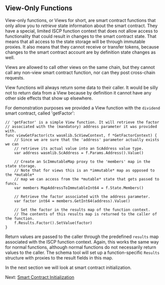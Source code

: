 ## View-Only Functions

View-only functions, or Views for short, are smart contract functions that only allow you
to *retrieve* state information about the smart contract. They have a special, limited
ISCP function context that does not allow access to functionality that could result in
changes to the smart contract state. That means that all access to the state storage will
be through immutable proxies. It also means that they cannot receive or transfer tokens,
because changes to the smart contract account are by definition state changes as well.

Views are allowed to call other views on the same chain, but they cannot call any non-view
smart contract function, nor can they post cross-chain requests.

View functions will always return some data to their caller. It would be silly not to
return data from a View because by definition it cannot have any other side effects that
show up elsewhere.

For demonstration purposes we provided a View function with the `dividend` smart contract,
called 'getFactor':

```golang
// 'getFactor' is a simple View function. It will retrieve the factor
// associated with the (mandatory) address parameter it was provided with.
func viewGetFactor(ctx wasmlib.ScViewContext, f *GetFactorContext) {
    // Since we are sure that the 'address' parameter actually exists we can
    // retrieve its actual value into an ScAddress value type.
    var address wasmlib.ScAddress = f.Params.Address().Value()
    
    // Create an ScImmutableMap proxy to the 'members' map in the state storage.
    // Note that for views this is an *immutable* map as opposed to the *mutable*
    // map we can access from the *mutable* state that gets passed to funcs.
    var members MapAddressToImmutableInt64 = f.State.Members()
    
    // Retrieve the factor associated with the address parameter.
    var factor int64 = members.GetInt64(address).Value()
    
    // Set the factor in the results map of the function context.
    // The contents of this results map is returned to the caller of the function.
    f.Results.Factor().SetValue(factor)
}
```

Return values are passed to the caller through the predefined `results` map associated
with the ISCP function context. Again, this works the same way for normal functions,
although normal functions do not necessarily return values to the caller. The schema tool
will set up a function-specific `Results` structure with proxies to the result fields in
this map.

In the next section we will look at smart contract initialization.

Next: [Smart Contract Initialization](init.md)

